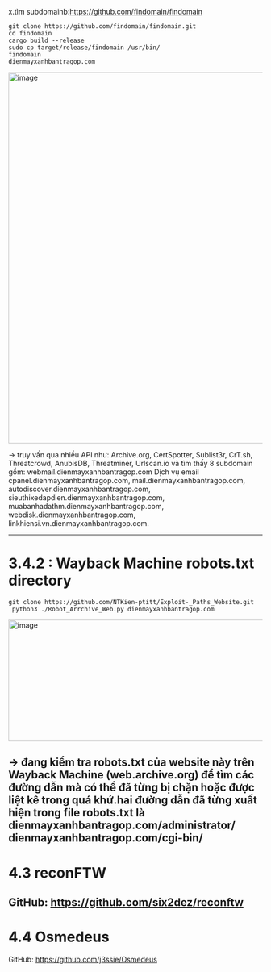 x.tìm subdomainb:https://github.com/findomain/findomain
```apt update
git clone https://github.com/findomain/findomain.git
cd findomain
cargo build --release
sudo cp target/release/findomain /usr/bin/
findomain
dienmayxanhbantragop.com
```
<img width="845" height="736" alt="image" src="https://github.com/user-attachments/assets/6a7e56d4-24b0-4a10-9f04-0dd872ff801a" />

-> truy vấn qua nhiều API như: Archive.org, CertSpotter, Sublist3r, CrT.sh, Threatcrowd, AnubisDB, Threatminer, Urlscan.io và tìm thấy 8 subdomain gồm: webmail.dienmayxanhbantragop.com	Dịch vụ email
cpanel.dienmayxanhbantragop.com, mail.dienmayxanhbantragop.com, autodiscover.dienmayxanhbantragop.com, sieuthixedapdien.dienmayxanhbantragop.com, muabanhadathm.dienmayxanhbantragop.com, webdisk.dienmayxanhbantragop.com, linkhiensi.vn.dienmayxanhbantragop.com.

---

# 3.4.2 : Wayback Machine robots.txt directory
```
git clone https://github.com/NTKien-ptitt/Exploit-_Paths_Website.git
 python3 ./Robot_Arrchive_Web.py dienmayxanhbantragop.com
```

<img width="1083" height="241" alt="image" src="https://github.com/user-attachments/assets/b42cb90f-7130-47d7-a3ce-713f2e391f45" />

-> đang kiểm tra robots.txt của website này trên Wayback Machine (web.archive.org) để tìm các đường dẫn mà có thể đã từng bị chặn hoặc được liệt kê trong quá khứ.hai đường dẫn đã từng xuất hiện trong file robots.txt là dienmayxanhbantragop.com/administrator/ dienmayxanhbantragop.com/cgi-bin/
---
# 4.3 reconFTW
GitHub: https://github.com/six2dez/reconftw
---
# 4.4 Osmedeus
GitHub: https://github.com/j3ssie/Osmedeus
